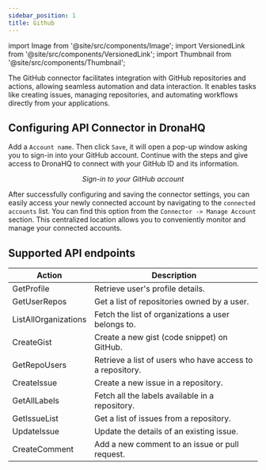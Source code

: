 ```yaml
---
sidebar_position: 1
title: Github
---
```

import Image from '@site/src/components/Image';
import VersionedLink from '@site/src/components/VersionedLink';
import Thumbnail from '@site/src/components/Thumbnail';

The GitHub connector facilitates integration with GitHub repositories and actions, allowing seamless automation and data interaction. It enables tasks like creating issues, managing repositories, and automating workflows directly from your applications.

## Configuring API Connector in DronaHQ

Add a `Account name`. Then click `Save`, it will open a pop-up window asking you to sign-in into your GitHub account. Continue with the steps and give access to DronaHQ to connect with your GitHub ID and its information.

<figure>
  <Thumbnail src="/img/reference/connectors/github/signin.png" alt="Sign-in to your GitHub account" />
  <figcaption align = "center"><i>Sign-in to your GitHub account</i></figcaption>
</figure>

After successfully configuring and saving the connector settings, you can easily access your newly connected account by navigating to the `connected accounts` list. You can find this option from the `Connector -> Manage Account` section. This centralized location allows you to conveniently monitor and manage your connected accounts.


## Supported API endpoints

| Action           | Description |
|------------------|-------------|
| GetProfile       | Retrieve user's profile details. |
| GetUserRepos     | Get a list of repositories owned by a user. |
| ListAllOrganizations | Fetch the list of organizations a user belongs to. |
| CreateGist       | Create a new gist (code snippet) on GitHub. |
| GetRepoUsers     | Retrieve a list of users who have access to a repository. |
| CreateIssue      | Create a new issue in a repository. |
| GetAllLabels     | Fetch all the labels available in a repository. |
| GetIssueList     | Get a list of issues from a repository. |
| UpdateIssue      | Update the details of an existing issue. |
| CreateComment    | Add a new comment to an issue or pull request. |

